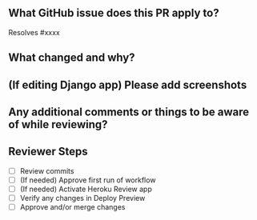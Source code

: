 ## What GitHub issue does this PR apply to?

<!-- Replace "xxxx" with the issue number.  -->
<!-- You can change it to say only "Closes #", "Fixes #", or "Resolves #". -->
<!-- Don't add "issue" to it otherwise it won't link. -->

Resolves #xxxx

## What changed and why?

<!-- Please replace this line with a description of the changes -->

## (If editing Django app) Please add screenshots

<!-- Please copy screenshots, then replace this line by pasting screenshots here -->
<!-- If this doesn't apply, you can delete this header and section. -->

## Any additional comments or things to be aware of while reviewing?

<!-- Please replace this line with any comments -->



<!-- -------------------------- -->
<!-- Don't edit below this line -->
## Reviewer Steps

- [ ] Review commits
- [ ] (If needed) Approve first run of workflow
- [ ] (If needed) Activate Heroku Review app
- [ ] Verify any changes in Deploy Preview
- [ ] Approve and/or merge changes
